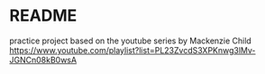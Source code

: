 # README
practice project based on the youtube series by Mackenzie Child https://www.youtube.com/playlist?list=PL23ZvcdS3XPKnwg3lMv-JGNCn08kB0wsA

